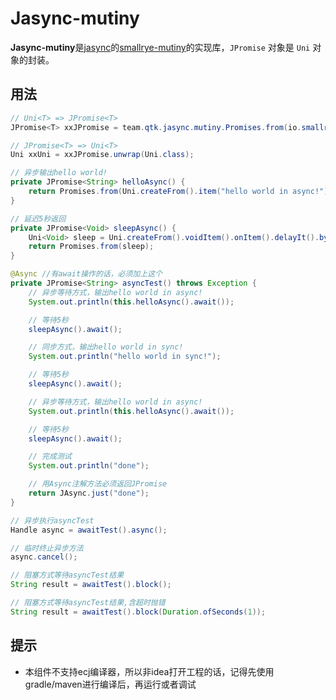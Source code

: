 Jasync-mutiny
===============

**Jasync-mutiny**是[jasync](https://github.com/vipcxj/jasync)的[smallrye-mutiny](https://smallrye.io/smallrye-mutiny/index.html)的实现库，`JPromise` 对象是 `Uni` 对象的封装。

## 用法
```java
// Uni<T> => JPromise<T>
JPromise<T> xxJPromise = team.qtk.jasync.mutiny.Promises.from(io.smallrye.mutiny.Uni<T>)

// JPromise<T> => Uni<T>
Uni xxUni = xxJPromise.unwrap(Uni.class);

// 异步输出hello world!
private JPromise<String> helloAsync() {
    return Promises.from(Uni.createFrom().item("hello world in async!"));
}

// 延迟5秒返回
private JPromise<Void> sleepAsync() {
    Uni<Void> sleep = Uni.createFrom().voidItem().onItem().delayIt().by(Duration.ofSeconds(5));
    return Promises.from(sleep);
}

@Async //有await操作的话，必须加上这个
private JPromise<String> asyncTest() throws Exception {
    // 异步等待方式，输出hello world in async!
    System.out.println(this.helloAsync().await());

    // 等待5秒
    sleepAsync().await();

    // 同步方式，输出hello world in sync!
    System.out.println("hello world in sync!");

    // 等待5秒
    sleepAsync().await();

    // 异步等待方式，输出hello world in async!
    System.out.println(this.helloAsync().await());

    // 等待5秒
    sleepAsync().await();

    // 完成测试
    System.out.println("done");

    // 用Async注解方法必须返回JPromise
    return JAsync.just("done");
}

// 异步执行asyncTest
Handle async = awaitTest().async();

// 临时终止异步方法
async.cancel();

// 阻塞方式等待asyncTest结果
String result = awaitTest().block();

// 阻塞方式等待asyncTest结果,含超时抛错
String result = awaitTest().block(Duration.ofSeconds(1));
```

## 提示
- 本组件不支持ecj编译器，所以非idea打开工程的话，记得先使用gradle/maven进行编译后，再运行或者调试